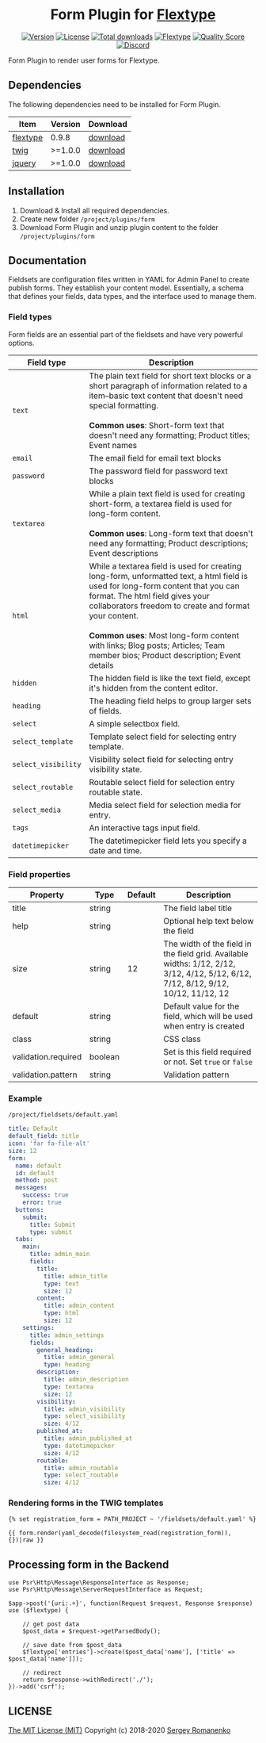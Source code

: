 <h1 align="center">Form Plugin for <a href="https://flextype.org/">Flextype</a></h1>

<p align="center">
<a href="https://github.com/flextype-plugins/form/releases"><img alt="Version" src="https://img.shields.io/github/release/flextype-plugins/form.svg?label=version&color=black"></a> <a href="https://github.com/flextype-plugins/form"><img src="https://img.shields.io/badge/license-MIT-blue.svg?color=black" alt="License"></a> <a href="https://github.com/flextype-plugins/form"><img src="https://img.shields.io/github/downloads/flextype-plugins/form/total.svg?color=black" alt="Total downloads"></a> <a href="https://github.com/flextype/flextype"><img src="https://img.shields.io/badge/Flextype-0.9.8-green.svg?color=black" alt="Flextype"></a> <a href="https://scrutinizer-ci.com/g/flextype-plugins/form?branch=dev&color=black"><img src="https://img.shields.io/scrutinizer/g/flextype-plugins/form.svg?branch=dev" alt="Quality Score"></a> <a href=""><img src="https://img.shields.io/discord/423097982498635778.svg?logo=discord&color=black&label=Discord%20Chat" alt="Discord"></a>
</p>

Form Plugin to render user forms for Flextype.

## Dependencies

The following dependencies need to be installed for Form Plugin.

| Item | Version | Download |
|---|---|---|
| [flextype](https://github.com/flextype/flextype) | 0.9.8 | [download](https://github.com/flextype/flextype/releases) |
| [twig](https://github.com/flextype-plugins/twig) | >=1.0.0 | [download](https://github.com/flextype-plugins/twig/releases) |
| [jquery](https://github.com/flextype-plugins/jquery) | >=1.0.0 | [download](https://github.com/flextype-plugins/jquery/releases) |

## Installation

1. Download & Install all required dependencies.
2. Create new folder `/project/plugins/form`
3. Download Form Plugin and unzip plugin content to the folder `/project/plugins/form`

## Documentation

Fieldsets are configuration files written in YAML for Admin Panel to create publish forms. They establish your content model. Essentially, a schema that defines your fields, data types, and the interface used to manage them.

### <a name="field-types"></a> Field types

Form fields are an essential part of the fieldsets and have very powerful options.

| Field type | Description |
| --- | --- |
| `text` | The plain text field for short text blocks or a short paragraph of information related to a item–basic text content that doesn't need special formatting. <br><br> **Common uses**: Short-form text that doesn't need any formatting; Product titles; Event names |
| `email` | The email field for email text blocks |
| `password` | The password field for password text blocks |
| `textarea` | While a plain text field is used for creating short-form, a textarea field is used for long-form content. <br><br> **Common uses**: Long-form text that doesn't need any formatting; Product descriptions; Event descriptions |
| `html` | While a textarea field is used for creating long-form, unformatted text, a html field is used for long-form content that you can format. The html field gives your collaborators freedom to create and format your content. <br><br> **Common uses**: Most long-form content with links; Blog posts; Articles; Team member bios; Product description; Event details |
| `hidden` | The hidden field is like the text field, except it's hidden from the content editor. |
| `heading` | The heading field helps to group larger sets of fields. |
| `select` | A simple selectbox field. |
| `select_template` | Template select field for selecting entry template. |
| `select_visibility` | Visibility select field for selecting entry visibility state. |
| `select_routable` | Routable select field for selection entry routable state. |
| `select_media` | Media select field for selection media for entry. |
| `tags` | An interactive tags input field. |
| `datetimepicker` | The datetimepicker field lets you specify a date and time. |


### <a name="field-properties"></a> Field properties

| Property | Type | Default | Description |
| --- | --- | --- | --- |
| title | string | | The field label title |
| help | string | | Optional help text below the field |
| size | string | 12 | The width of the field in the field grid. Available widths: 1/12, 2/12, 3/12, 4/12, 5/12, 6/12, 7/12, 8/12, 9/12, 10/12, 11/12, 12 |
| default | string | | Default value for the field, which will be used when entry is created |
| class | string | | CSS class |
| validation.required | boolean | | Set is this field required or not. Set `true` or `false` |
| validation.pattern | string | | Validation pattern |

### Example

`/project/fieldsets/default.yaml`

```yaml
title: Default
default_field: title
icon: 'far fa-file-alt'
size: 12
form:
  name: default
  id: default
  method: post
  messages:
    success: true
    error: true
  buttons:
    submit:
      title: Submit
      type: submit
  tabs:
    main:
      title: admin_main
      fields:
        title:
          title: admin_title
          type: text
          size: 12
        content:
          title: admin_content
          type: html
          size: 12
    settings:
      title: admin_settings
      fields:
        general_heading:
          title: admin_general
          type: heading
        description:
          title: admin_description
          type: textarea
          size: 12
        visibility:
          title: admin_visibility
          type: select_visibility
          size: 4/12
        published_at:
          title: admin_published_at
          type: datetimepicker
          size: 4/12
        routable:
          title: admin_routable
          type: select_routable
          size: 4/12
```

### Rendering forms in the TWIG templates

```
{% set registration_form = PATH_PROJECT ~ '/fieldsets/default.yaml' %}

{{ form.render(yaml_decode(filesystem_read(registration_form)), {})|raw }}
```

## Processing form in the Backend

```
use Psr\Http\Message\ResponseInterface as Response;
use Psr\Http\Message\ServerRequestInterface as Request;

$app->post('{uri:.+}', function(Request $request, Response $response) use ($flextype) {

    // get post data
    $post_data = $request->getParsedBody();

    // save date from $post_data
    $flextype['entries']->create($post_data['name'], ['title' => $post_data['name']]);

    // redirect
    return $response->withRedirect('./');
})->add('csrf');
```

## LICENSE
[The MIT License (MIT)](https://github.com/flextype-plugins/form/blob/master/LICENSE.txt)
Copyright (c) 2018-2020 [Sergey Romanenko](https://github.com/Awilum)
